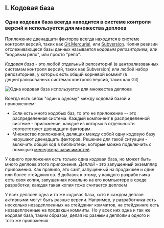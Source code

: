 ## I. Кодовая база
### Одна кодовая база всегда находится в системе контроля версий и используется для множества деплоев

Приложение двенадцати факторов всегда находится в системе контроля версий, таких как
[Git](http://git-scm.com/),[Mercurial](http://mercurial.selenic.com/),
или [Subversion](http://subversion.apache.org/). Копия ревизии отслеживающеся базы данных
называется *кодовым репозиторием*, или "кодовым репо", или просто "репо".

*Кодовая база* - это любой отдельный репозиторий (в централизованных системам контроля версий, таких как
Subversion) или любой набор репозиториев, у которых есть общий корневой коммит (в децентрализованных
системах контроля версий, таких как Git)

![Одна кодовая база используется для множества деплоев](/images/codebase-deploys.png)

Всегда есть связь "один к одному" между кодовай базой и приложением:

* Если есть много кодобых баз, то это не приложение -- это распределенная система. Каждый компонент
в распределенной системе - приложение, каждое из которых в отдельности соответствует двенадцати факторам.
* Множество приложений, делящих между собой одну кодовую базу нарушают двенадцать факторов.
Решение для такой ситуации - включить общий код в библиотеки, которые можно подключить с помощью
[менеджера зависимостей](/dependencies).

У одного приложения есть только одна кодовая база, но может быть много деплоев этого приложения.
*Деплой* - это запущенный экземпляр приложения. Как правило, это сайт, запущенный на продакшен и один
или более стейджингов. В добавок к этому, у каждого разработчика есть своя копия, запущенная локально
на его компьютере в среде разработки; каждая такая копия тоже считается деплоем

У всех деплоев одна и та же кодовая база, хотя в каждом деплое активными могут быть разные версии.
Например, у разработчика есть несколько незадеплоенных на стейджинг коммитов, на стейджинге есть
незадеплоенные на продакшн коммиты. Но у всех них одна и так же кодовая база, таким образом, делая их
разными деплоями одного и того же приложения
